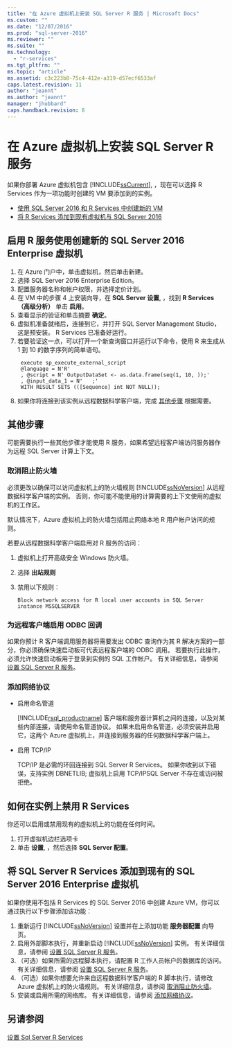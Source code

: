 ```yaml
---
title: "在 Azure 虚拟机上安装 SQL Server R 服务 | Microsoft Docs"
ms.custom: ""
ms.date: "12/07/2016"
ms.prod: "sql-server-2016"
ms.reviewer: ""
ms.suite: ""
ms.technology: 
  - "r-services"
ms.tgt_pltfrm: ""
ms.topic: "article"
ms.assetid: c3c223b8-75c4-412e-a319-d57ecf6533af
caps.latest.revision: 11
author: "jeannt"
ms.author: "jeannt"
manager: "jhubbard"
caps.handback.revision: 8
---
```

# 在 Azure 虚拟机上安装 SQL Server R 服务
 
如果你部署 Azure 虚拟机包含 [!INCLUDE[ssCurrent](../../includes/sscurrent-md.md)], ，现在可以选择 R Services 作为一项功能时创建的 VM 要添加到的实例。 



+ [使用 SQL Server 2016 和 R Services 中创建新的 VM](#new)
+ [将 R Services 添加到现有虚拟机与 SQL Server 2016](#existing)

## <a name="a-namenewacreate-a-new-sql-server-2016-enterprise-virtual-machine-with-r-services-enabled"></a><a name="new"></a>启用 R 服务使用创建新的 SQL Server 2016 Enterprise 虚拟机

1. 在 Azure 门户中，单击虚拟机，然后单击新建。
2. 选择 SQL Server 2016 Enterprise Edition。
3. 配置服务器名称和帐户权限，并选择定价计划。
4. 在 VM 中的步骤 4 上安装向导，在 **SQL Server 设置**, ，找到 **R Services （高级分析）** 单击 **启用**。
5. 查看显示的验证和单击摘要 **确定**。
6. 虚拟机准备就绪后，连接到它，并打开 SQL Server Management Studio，这是预安装。 R Services 已准备好运行。 
7. 若要验证这一点，可以打开一个新查询窗口并运行以下命令，使用 R 来生成从 1 到 10 的数字序列的简单语句。
   ```
    execute sp_execute_external_script
    @language = N'R'
    , @script = N' OutputDataSet <- as.data.frame(seq(1, 10, ));'
    , @input_data_1 = N'   ;'
    WITH RESULT SETS (([Sequence] int NOT NULL));
   ```
6. 如果你将连接到该实例从远程数据科学客户端，完成 [其他步骤](#additional-steps) 根据需要。


## <a name="additional-steps"></a>其他步骤  

可能需要执行一些其他步骤才能使用 R 服务，如果希望远程客户端访问服务器作为远程 SQL Server 计算上下文。

### <a name="a-namefirewallaunblock-the-firewall"></a><a name="firewall"></a>取消阻止防火墙  
  
必须更改以确保可以访问虚拟机上的防火墙规则 [!INCLUDE[ssNoVersion](../../includes/ssnoversion-md.md)] 从远程数据科学客户端的实例。  否则，你可能不能使用的计算需要的上下文使用的虚拟机的工作区。 

默认情况下，Azure 虚拟机上的防火墙包括阻止网络本地 R 用户帐户访问的规则。  
  
若要从远程数据科学客户端启用对 R 服务的访问︰
1. 虚拟机上打开高级安全 Windows 防火墙。
2. 选择 **出站规则**
3. 禁用以下规则︰  
  
     `Block network access for R local user accounts in SQL Server instance MSSQLSERVER`  
  
### <a name="enable-odbc-callbacks-for-remote-clients"></a>为远程客户端启用 ODBC 回调

如果你预计 R 客户端调用服务器将需要发出 ODBC 查询作为其 R 解决方案的一部分，你必须确保快速启动板可代表远程客户端的 ODBC 调用。 若要执行此操作，必须允许快速启动板用于登录到实例的 SQL 工作帐户。
有关详细信息，请参阅 [设置 SQL Server R 服务](../../advanced-analytics/r-services/set-up-sql-server-r-services-in-database.md)。 

### <a name="a-namenetworkaadd-network-protocols"></a><a name="network"></a>添加网络协议  
  
+ 启用命名管道
  
  [!INCLUDE[rsql_productname](../../includes/rsql-productname-md.md)] 客户端和服务器计算机之间的连接，以及对某些内部连接，请使用命名管道协议。 如果未启用命名管道，必须安装并启用它，这两个 Azure 虚拟机上，并连接到服务器的任何数据科学客户端上。  
  
+ 启用 TCP/IP

  TCP/IP 是必需的环回连接到 SQL Server R Services。 如果你收到以下错误，支持实例 DBNETLIB; 虚拟机上启用 TCP/IPSQL Server 不存在或访问被拒绝。

## <a name="how-to-disable-r-services-on-an-instance"></a>如何在实例上禁用 R Services

你还可以启用或禁用现有的虚拟机上的功能在任何时间。 

1. 打开虚拟机边栏选项卡
2. 单击 **设置**, ，然后选择 **SQL Server 配置**。


## <a name="a-nameexistingaadd-sql-server-r-services-to-an-existing-sql-server-2016-enterprise-virtual-machine"></a><a name="existing"></a>将 SQL Server R Services 添加到现有的 SQL Server 2016 Enterprise 虚拟机

如果你使用不包括 R Services 的 SQL Server 2016 中创建 Azure VM，你可以通过执行以下步骤添加该功能︰

1. 重新运行 [!INCLUDE[ssNoVersion](../../includes/ssnoversion-md.md)] 设置并在上添加功能 **服务器配置** 向导页。
2. 启用外部脚本执行，并重新启动 [!INCLUDE[ssNoVersion](../../includes/ssnoversion-md.md)] 实例。 有关详细信息，请参阅 [设置 SQL Server R 服务](../../advanced-analytics/r-services/set-up-sql-server-r-services-in-database.md)。
3. （可选）如果所需的远程脚本执行，请配置 R 工作人员帐户的数据库的访问。
   有关详细信息，请参阅 [设置 SQL Server R 服务](../../advanced-analytics/r-services/set-up-sql-server-r-services-in-database.md)。 
3. （可选）如果你想要允许来自远程数据科学客户端的 R 脚本执行，请修改 Azure 虚拟机上的防火墙规则。 有关详细信息，请参阅 [取消阻止防火墙](#firewall)。
4. 安装或启用所需的网络库。 有关详细信息，请参阅 [添加网络协议](#network)。

## <a name="see-also"></a>另请参阅
[设置 Sql Server R Services](../../advanced-analytics/r-services/set-up-sql-server-r-services-in-database.md)